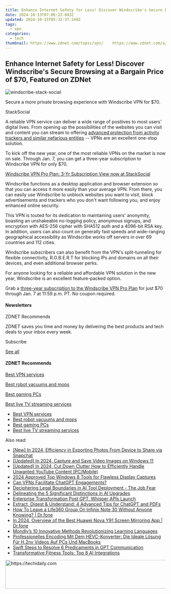 ```yaml
---
title: Enhance Internet Safety for Less! Discover Windscribe's Secure Browsing at a Bargain Price of $70, Featured on ZDNet
date: 2024-10-13T07:06:22.043Z
updated: 2024-10-15T05:32:37.249Z
tags:
  - vpn
categories:
  - tech
thumbnail: https://www.zdnet.com/topic/vpn/    https://www.zdnet.com/a/img/resize/96b36deb3094fe612eab9936b597b5e2e57adf1a/2024/01/03/32bc7264-640f-4adf-816e-24d17613753d/windscribe-stack-social.jpg?width=170&height=96&fit=crop&auto=webp
---
```


## Enhance Internet Safety for Less! Discover Windscribe's Secure Browsing at a Bargain Price of $70, Featured on ZDNet

![windscribe-stack-social](https://www.zdnet.com/a/img/resize/a352e9f6439ff466028243feeae7b9689fd4ddc4/2024/01/03/32bc7264-640f-4adf-816e-24d17613753d/windscribe-stack-social.jpg?auto=webp&width=1280)

Secure a more private browsing experience with Windscribe VPN for $70.

StackSocial

A reliable VPN service can deliver a wide range of positives to most users' digital lives. From opening up the possibilities of the websites you can visit and content you can stream to offering [advanced protection from activity trackers and similar nefarious entities](https://stacksocial.com/sales/windscribe-pro-3-year-subscription?utm%5Fsource=zdnet.com&utm%5Fmedium=referral&utm%5Fcampaign=windscribe-pro-3-year-subscription&utm%5Fterm=scsf-587289&utm%5Fcontent=a0xRn0000005ZrZIAU&scsonar=1&aid=a-ceempx7z) \-- VPNs are an excellent one-stop solution.

To kick off the new year, one of the most reliable VPNs on the market is now on sale. Through Jan. 7, you can get a three-year subscription to Windscribe VPN for only $70.

[Windscribe VPN Pro Plan: 3-Yr Subscription View now at StackSocial](https://www.stacksocial.com/sales/windscribe-pro-3-year-subscription?utm%5Fsource=zdnet.com&utm%5Fmedium=referral&utm%5Fcampaign=windscribe-pro-3-year-subscription&utm%5Fterm=scsf-587289&utm%5Fcontent=a0xRn0000005ZrZIAU&scsonar=1&aid=a-ceempx7z)

Windscribe functions as a desktop application and browser extension so that you can access it more easily than your average VPN. From there, you can easily use Windscribe to unblock websites you want to visit, block advertisements and trackers who you don't want following you, and enjoy enhanced online security.

This VPN is touted for its dedication to maintaining users' anonymity, boasting an unshakeable no-logging policy, anonymous signups, and encryption with AES-256 cipher with SHA512 auth and a 4096-bit RSA key. In addition, users can also count on generally fast speeds and wide-ranging geographical accessibility as Windscribe works off servers in over 69 countries and 112 cities. 

Windscribe subscribers can also benefit from the VPN's split-tunneling for flexible connectivity, R.O.B.E.R.T for blocking IPs and domains on all their devices, and even additional browser perks.

For anyone looking for a reliable and affordable VPN solution in the new year, Windscribe is an excellent feature-packed option.

Grab a [three-year subscription to the Windscribe VPN Pro Plan](https://stacksocial.com/sales/windscribe-pro-3-year-subscription?utm%5Fsource=zdnet.com&utm%5Fmedium=referral&utm%5Fcampaign=windscribe-pro-3-year-subscription&utm%5Fterm=scsf-587289&utm%5Fcontent=a0xRn0000005ZrZIAU&scsonar=1&aid=a-ceempx7z) for just $70 through Jan. 7 at 11:59 p.m. PT. No coupon required.

#### Newsletters

ZDNET Recommends

ZDNET saves you time and money by delivering the best products and tech deals to your inbox every week.

 Subscribe

[See all](https://www.zdnet.com/newsletters/)

#### **ZDNET** Recommends

[Best VPN services](https://www.zdnet.com/article/best-vpn/ "Best VPN services")

[Best robot vacuums and mops](https://www.zdnet.com/article/best-robot-vacuum-mop/ "Best robot vacuums and mops")

[Best gaming PCs](https://www.zdnet.com/article/best-gaming-pc/ "Best gaming PCs")

[Best live TV streaming services](https://www.zdnet.com/article/best-live-tv-streaming-service/ "Best live TV streaming services")

* [Best VPN services](https://www.zdnet.com/article/best-vpn/ "Best VPN services")
* [Best robot vacuums and mops](https://www.zdnet.com/article/best-robot-vacuum-mop/ "Best robot vacuums and mops")
* [Best gaming PCs](https://www.zdnet.com/article/best-gaming-pc/ "Best gaming PCs")
* [Best live TV streaming services](https://www.zdnet.com/article/best-live-tv-streaming-service/ "Best live TV streaming services")

<ins class="adsbygoogle"
     style="display:block"
     data-ad-format="autorelaxed"
     data-ad-client="ca-pub-7571918770474297"
     data-ad-slot="1223367746"></ins>

<ins class="adsbygoogle"
     style="display:block"
     data-ad-client="ca-pub-7571918770474297"
     data-ad-slot="8358498916"
     data-ad-format="auto"
     data-full-width-responsive="true"></ins>

<span class="atpl-alsoreadstyle">Also read:</span>
<div><ul>
<li><a href="https://snapchat-videos.techidaily.com/new-in-2024-efficiency-in-exporting-photos-from-device-to-share-via-snapchat/"><u>[New] In 2024, Efficiency in Exporting Photos From Device to Share via Snapchat</u></a></li>
<li><a href="https://fox-friendly.techidaily.com/updated-in-2024-capture-and-save-video-images-on-windows-11/"><u>[Updated] In 2024, Capture and Save Video Images on Windows 11</u></a></li>
<li><a href="https://facebook-video-share.techidaily.com/updated-in-2024-cut-down-clutter-how-to-efficiently-handle-unwanted-youtube-content-pcmobile/"><u>[Updated] In 2024, Cut Down Clutter How to Efficiently Handle Unwanted YouTube Content (PC/Mobile)</u></a></li>
<li><a href="https://screen-activity-recording.techidaily.com/2024-approved-top-windows-8-tools-for-flawless-display-captures/"><u>2024 Approved Top Windows 8 Tools for Flawless Display Captures</u></a></li>
<li><a href="https://tech-savvy.techidaily.com/can-vpns-facilitate-chatgpt-engagements/"><u>Can VPNs Facilitate ChatGPT Engagements?</u></a></li>
<li><a href="https://tech-savvy.techidaily.com/deciphering-legal-boundaries-in-ai-tool-deployment-the-job-fear/"><u>Deciphering Legal Boundaries in AI Tool Deployment - The Job Fear</u></a></li>
<li><a href="https://tech-savvy.techidaily.com/delineating-the-5-significant-distinctions-in-ai-upgrades/"><u>Delineating the 5 Significant Distinctions in AI Upgrades</u></a></li>
<li><a href="https://tech-savvy.techidaily.com/enterprise-transformation-post-gpt-whisper-apis-launch/"><u>Enterprise Transformation Post GPT, Whisper APIs Launch</u></a></li>
<li><a href="https://tech-savvy.techidaily.com/extract-digest-and-understand-4-advanced-tips-for-chatgpt-and-pdfs/"><u>Extract, Digest & Understand: 4 Advanced Tips for ChatGPT and PDFs</u></a></li>
<li><a href="https://review-topics.techidaily.com/how-to-leave-a-life360-group-on-infinix-note-30-without-anyone-knowing-drfone-by-drfone-virtual-android/"><u>How To Leave a Life360 Group On Infinix Note 30 Without Anyone Knowing? | Dr.fone</u></a></li>
<li><a href="https://screen-mirror.techidaily.com/in-2024-overview-of-the-best-huawei-nova-y91-screen-mirroring-app-drfone-by-drfone-android/"><u>In 2024, Overview of the Best Huawei Nova Y91 Screen Mirroring App | Dr.fone</u></a></li>
<li><a href="https://mondly-stories.techidaily.com/mondlys-10-innovative-methods-revolutionizing-learning-languages/"><u>Mondly’s 10 Innovative Methods Revolutionizing Learning Languages</u></a></li>
<li><a href="https://techtrends.techidaily.com/professionelles-encoding-mit-dem-hevc-konverter-die-ideale-losung-fur-h2nv-videos-auf-pcs-und-macbooks/"><u>Professionelles Encoding Mit Dem HEVC-Konverter: Die Ideale Lösung Für H.2nv Videos Auf PCs Und MacBooks</u></a></li>
<li><a href="https://tech-savvy.techidaily.com/swift-steps-to-resolve-6-predicaments-in-gpt-communication/"><u>Swift Steps to Resolve 6 Predicaments in GPT Communication</u></a></li>
<li><a href="https://tech-savvy.techidaily.com/transformative-fitness-tools-top-8-ai-integrations/"><u>Transformative Fitness Tools: Top 8 AI Integrations</u></a></li>
</ul></div>

<!-- affiliate ads begin -->
<a href="https://appsumo.8odi.net/c/5597632/2151890/7443" target="_top" id="2151890">
  <img src="//a.impactradius-go.com/display-ad/7443-2151890" border="0" alt="https://techidaily.com" width="728" height="90"/>
</a>
<img height="0" width="0" src="https://appsumo.8odi.net/i/5597632/2151890/7443" style="position:absolute;visibility:hidden;" border="0" />
<!-- affiliate ads end -->

